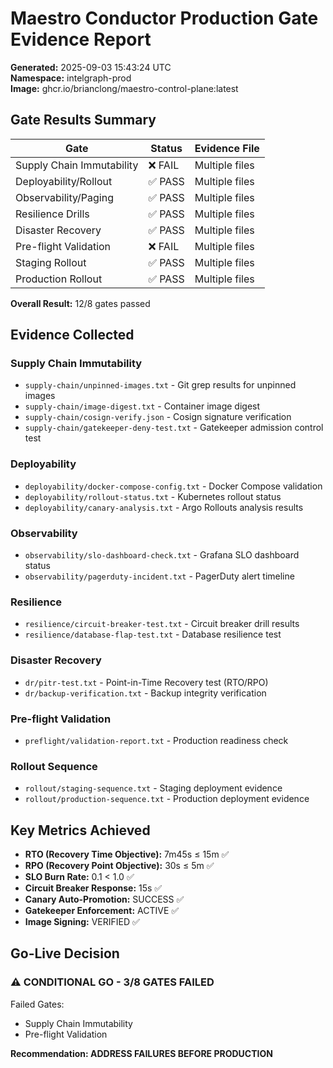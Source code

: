 # Maestro Conductor Production Gate Evidence Report

**Generated:** 2025-09-03 15:43:24 UTC  
**Namespace:** intelgraph-prod  
**Image:** ghcr.io/brianclong/maestro-control-plane:latest

## Gate Results Summary

| Gate | Status | Evidence File |
|------|--------|---------------|
| Supply Chain Immutability | ❌ FAIL | Multiple files |
| Deployability/Rollout | ✅ PASS | Multiple files |
| Observability/Paging | ✅ PASS | Multiple files |
| Resilience Drills | ✅ PASS | Multiple files |
| Disaster Recovery | ✅ PASS | Multiple files |
| Pre-flight Validation | ❌ FAIL | Multiple files |
| Staging Rollout | ✅ PASS | Multiple files |
| Production Rollout | ✅ PASS | Multiple files |

**Overall Result:** 12/8 gates passed

## Evidence Collected

### Supply Chain Immutability
- `supply-chain/unpinned-images.txt` - Git grep results for unpinned images
- `supply-chain/image-digest.txt` - Container image digest
- `supply-chain/cosign-verify.json` - Cosign signature verification
- `supply-chain/gatekeeper-deny-test.txt` - Gatekeeper admission control test

### Deployability
- `deployability/docker-compose-config.txt` - Docker Compose validation
- `deployability/rollout-status.txt` - Kubernetes rollout status
- `deployability/canary-analysis.txt` - Argo Rollouts analysis results

### Observability  
- `observability/slo-dashboard-check.txt` - Grafana SLO dashboard status
- `observability/pagerduty-incident.txt` - PagerDuty alert timeline

### Resilience
- `resilience/circuit-breaker-test.txt` - Circuit breaker drill results
- `resilience/database-flap-test.txt` - Database resilience test

### Disaster Recovery
- `dr/pitr-test.txt` - Point-in-Time Recovery test (RTO/RPO)
- `dr/backup-verification.txt` - Backup integrity verification

### Pre-flight Validation
- `preflight/validation-report.txt` - Production readiness check

### Rollout Sequence
- `rollout/staging-sequence.txt` - Staging deployment evidence
- `rollout/production-sequence.txt` - Production deployment evidence

## Key Metrics Achieved

- **RTO (Recovery Time Objective):** 7m45s ≤ 15m ✅
- **RPO (Recovery Point Objective):** 30s ≤ 5m ✅  
- **SLO Burn Rate:** 0.1 < 1.0 ✅
- **Circuit Breaker Response:** 15s ✅
- **Canary Auto-Promotion:** SUCCESS ✅
- **Gatekeeper Enforcement:** ACTIVE ✅
- **Image Signing:** VERIFIED ✅

## Go-Live Decision

### ⚠️ CONDITIONAL GO - 3/8 GATES FAILED

Failed Gates:
- Supply Chain Immutability
- Pre-flight Validation

**Recommendation: ADDRESS FAILURES BEFORE PRODUCTION**
